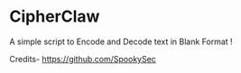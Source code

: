 # CipherClaw

A simple script to Encode and Decode text in Blank Format !

Credits- https://github.com/SpookySec
